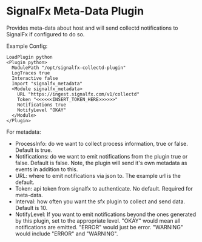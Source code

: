 SignalFx Meta-Data Plugin
==============================

Provides meta-data about host and will send collectd notifications to SignalFx
if configured to do so.

Example Config:

```
LoadPlugin python
<Plugin python>
  ModulePath "/opt/signalfx-collectd-plugin"
  LogTraces true
  Interactive false
  Import "signalfx_metadata"
  <Module signalfx_metadata>
    URL "https://ingest.signalfx.com/v1/collectd"
    Token "<<<<<<INSERT_TOKEN_HERE>>>>>>"
    Notifications true
    NotifyLevel "OKAY"
  </Module>
</Plugin>
```

For metadata:

* ProcessInfo: do we want to collect process information, true or false.
  Default is true.
* Notifications: do we want to emit notifications from the plugin true or
  false. Default is false. Note, the plugin will send it's own metadata as
  events in addition to this.
* URL: where to emit notifications via json to. The example url is the default.
* Token: api token from signalfx to authenticate. No default. Required for
  meta-data.
* Interval: how often you want the sfx plugin to collect and send data.
  Default is 10.
* NotifyLevel: If you want to emit notifications beyond the ones generated by
  this plugin, set to the appropriate level. "OKAY" would mean all
  notifications are emitted.  "ERROR" would just be error.  "WARNING" would
  include "ERROR" and "WARNING".

